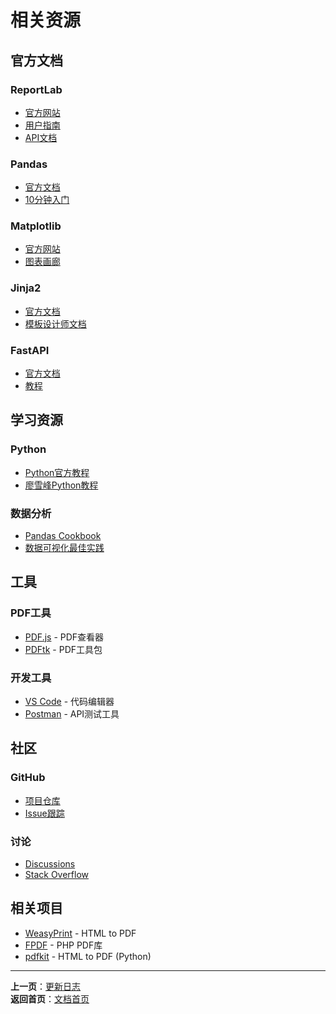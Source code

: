 # 相关资源

## 官方文档

### ReportLab
- [官方网站](https://www.reportlab.com/)
- [用户指南](https://www.reportlab.com/docs/reportlab-userguide.pdf)
- [API文档](https://www.reportlab.com/docs/reportlab-reference.pdf)

### Pandas
- [官方文档](https://pandas.pydata.org/docs/)
- [10分钟入门](https://pandas.pydata.org/docs/user_guide/10min.html)

### Matplotlib
- [官方网站](https://matplotlib.org/)
- [图表画廊](https://matplotlib.org/stable/gallery/index.html)

### Jinja2
- [官方文档](https://jinja.palletsprojects.com/)
- [模板设计师文档](https://jinja.palletsprojects.com/templates/)

### FastAPI
- [官方文档](https://fastapi.tiangolo.com/)
- [教程](https://fastapi.tiangolo.com/tutorial/)

## 学习资源

### Python
- [Python官方教程](https://docs.python.org/zh-cn/3/tutorial/)
- [廖雪峰Python教程](https://www.liaoxuefeng.com/wiki/1016959663602400)

### 数据分析
- [Pandas Cookbook](https://pandas.pydata.org/docs/user_guide/cookbook.html)
- [数据可视化最佳实践](https://www.storytellingwithdata.com/)

## 工具

### PDF工具
- [PDF.js](https://mozilla.github.io/pdf.js/) - PDF查看器
- [PDFtk](https://www.pdflabs.com/tools/pdftk-the-pdf-toolkit/) - PDF工具包

### 开发工具
- [VS Code](https://code.visualstudio.com/) - 代码编辑器
- [Postman](https://www.postman.com/) - API测试工具

## 社区

### GitHub
- [项目仓库](https://github.com/xingxingzaixian/pdf-report-generator)
- [Issue跟踪](https://github.com/xingxingzaixian/pdf-report-generator/issues)

### 讨论
- [Discussions](https://github.com/xingxingzaixian/pdf-report-generator/discussions)
- [Stack Overflow](https://stackoverflow.com/questions/tagged/reportlab)

## 相关项目

- [WeasyPrint](https://weasyprint.org/) - HTML to PDF
- [FPDF](http://www.fpdf.org/) - PHP PDF库
- [pdfkit](https://github.com/JazzCore/python-pdfkit) - HTML to PDF (Python)

---

**上一页**：[更新日志](./changelog.md)  
**返回首页**：[文档首页](../README.md)

